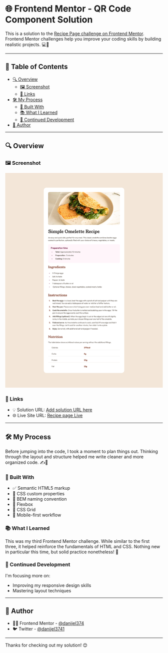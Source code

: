 # 🌐 Frontend Mentor - QR Code Component Solution

This is a solution to the [Recipe Page challenge on Frontend Mentor](https://www.frontendmentor.io/challenges/recipe-page-KiTsR8QQKm).  
Frontend Mentor challenges help you improve your coding skills by building realistic projects. 💻🚀

---

## 📑 Table of Contents

- [🔍 Overview](#-overview)
  - [🖼️ Screenshot](#-screenshot)
  - [🔗 Links](#-links)
- [🛠️ My Process](#-my-process)
  - [🧱 Built With](#-built-with)
  - [📚 What I Learned](#-what-i-learned)
  - [🔄 Continued Development](#-continued-development)
- [👤 Author](#-author)

---

## 🔍 Overview

### 🖼️ Screenshot

![Screenshot of the project](./screenshot.png)

### 🔗 Links

- 💡 Solution URL: [Add solution URL here]()
- 🌐 Live Site URL: [Recipe page Live](https://danijel374.github.io/fem-recipe-page/)

---

## 🛠️ My Process

Before jumping into the code, I took a moment to plan things out. Thinking through the layout and structure helped me write cleaner and more organized code. ✍️🧠

### 🧱 Built With

- ✅ Semantic HTML5 markup
- 🎨 CSS custom properties
- 🧩 BEM naming convention
- 📐 Flexbox
- 🧱 CSS Grid
- 📱 Mobile-first workflow

### 📚 What I Learned

This was my third Frontend Mentor challenge. While similar to the first three, it helped reinforce the fundamentals of HTML and CSS. Nothing new in particular this time, but solid practice nonetheless! 💪

### 🔄 Continued Development

I'm focusing more on:

- Improving my responsive design skills
- Mastering layout techniques

---

## 👤 Author

- 🧑‍💻 Frontend Mentor - [@danijel374](https://www.frontendmentor.io/profile/danijel374)
- 🐦 Twitter - [@danijel3741](https://www.twitter.com/danijel3741)

---

Thanks for checking out my solution! 😊
